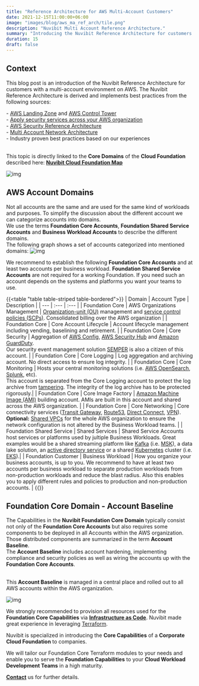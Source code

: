 ```yaml
---
title: "Reference Architecture for AWS Multi-Account Customers"
date: 2021-12-15T11:00:00+06:00
image: "images/blog/aws_ma_ref_arch/tile.png"
description: "Nuvibit Multi Account Reference Architecture."
summary: "Introducing the Nuvibit Reference Architecture for customers with a multi-account environment on AWS."
duration: 15
draft: false
---
```

## Context

This blog post is an introduction of the Nuvibit Reference Architecture for customers with a multi-account environment on AWS.
The Nuvibit Reference Architecture is derived and implements best practices from the following sources:

\- [AWS Landing Zone](https://aws.amazon.com/de/solutions/implementations/aws-landing-zone/ 'AWS Landing Zone') and [AWS Control Tower](https://aws.amazon.com/de/controltower/ 'AWS Control Tower')<br/>
\- [Apply security services across your AWS organization](https://docs.aws.amazon.com/prescriptive-guidance/latest/security-reference-architecture/security-services.html 'Apply security services across your AWS organization')<br/>
\- [AWS Security Reference Architecture](https://docs.aws.amazon.com/prescriptive-guidance/latest/security-reference-architecture/architecture.html 'AWS Security Reference Architecture')<br/>
\- [Multi Account Network Architecture](https://docs.aws.amazon.com/managedservices/latest/userguide/malz-net-arch.html 'Multi Account Network Architecture')<br/>
\- Industry proven best practices based on our experiences<br/><br/>

This topic is directly linked to the **Core Domains** of the **Cloud Foundation** described here: **[Nuvibit Cloud Foundation Map](/blog/cloud-foundation-map 'Blog post on the Nuvibit Cloud Foundation Map')** 

![img](images/blog/aws_ma_ref_arch/foundation_core_domains.png)

## AWS Account Domains
Not all accounts are the same and are used for the same kind of workloads and purposes. To simplify the discussion about the different account we can categorize accounts into domains. <br/>
We use the terms **Foundation Core Accounts**, **Foundation Shared Service Accounts** and **Business Workload Accounts** to describe the different domains.<br/>
The following graph shows a set of accounts categorized into mentioned domains:
![img](images/blog/aws_ma_ref_arch/aws_ma_account_types.png)

We recommend to establish the following **Foundation Core Accounts** and at least two accounts per business workload. **Foundation Shared Service Accounts** are not required for a working Foundation. If you need such an account depends on the systems and platforms you want your teams to use.<br/>

{{<table "table table-striped table-bordered">}}
| Domain | Account Type | Description |
| ---   | :---  | :---  |
| Foundation Core | AWS Organizations Management | [Organization-unit (OU)](https://docs.aws.amazon.com/organizations/latest/userguide/orgs_manage_ous.html) management and [service control policies (SCPs)](https://docs.aws.amazon.com/organizations/latest/userguide/orgs_manage_policies_scps.html). Consolidated billing over the AWS organization |
| Foundation Core | Core Account Lifecycle | Account lifecycle management including vending, baselining and retirement. |
| Foundation Core | Core Security | Aggregation of [AWS Config](https://aws.amazon.com/config/), [AWS Security Hub](https://aws.amazon.com/security-hub/) and [Amazon GuardDuty](https://aws.amazon.com/guardduty/). <br/> Our security event management solution [SEMPER](linktosemper) is also a citizen of this account. |
| Foundation Core | Core Logging | Log aggregation and archiving account. No direct access to ensure log integrity. |
| Foundation Core | Core Monitoring | Hosts your central monitoring solutions (i.e. [AWS OpenSearch](https://aws.amazon.com/opensearch-service/), [Splunk](https://www.splunk.com/), etc).<br/>This account is separated from the Core Logging account to protect the log archive from [tampering](https://capec.mitre.org/data/definitions/268.html). The integrity of the log archive has to be protected rigorously.|
| Foundation Core | Core Image Factory | [Amazon Machine Image (AMI)](https://docs.aws.amazon.com/de_de/AWSEC2/latest/UserGuide/AMIs.html) building account. AMIs are built in this account and shared across the AWS organization. |
| Foundation Core | Core Networking | Core connectivity services ([Transit Gateway](https://aws.amazon.com/transit-gateway/), [Route53](https://aws.amazon.com/route53/), [Direct Connect](https://aws.amazon.com/directconnect/), [VPN](https://aws.amazon.com/vpn/)).<br/> **Optional:** [Shared VPCs](https://docs.aws.amazon.com/vpc/latest/userguide/vpc-sharing.html#vpc-sharing-share-subnet) for the whole AWS organization to ensure the network configuration is not altered by the Business Workload teams. |
| Foundation Shared Service | Shared Services | Shared Service Accounts host services or platforms used by jultiple Business Workloads. Great examples would be a shared streaming platform like [Kafka](https://kafka.apache.org/) (i.e. [MSK](https://aws.amazon.com/msk/)), a data lake solution, an [active directory service](https://aws.amazon.com/directoryservice/) or a shared [Kubernetes](https://kubernetes.io/de/docs/concepts/overview/what-is-kubernetes/) cluster (i.e. [EKS](https://aws.amazon.com/eks/)).|
| Foundation Customer | Business Workload | How you organize your business accounts, is up to you. We recommend to have at least two accounts per business workload to separate production workloads from non-production workloads and reduce the blast radius. Also this enables you to apply different rules and policies to production and non-production accounts. |
{{</table>}}
<br/>

## Foundation Core Domain - Account Baseline
The Capabilities in the **Nuvibit Foundation Core Domain** typically consist not only of the **Foundation Core Accounts** but also requires some components to be deployed in all Accounts within the AWS organization.<br/>
Those distributed components are summarized in the term **Account Baseline**.<br/>
The **Account Baseline** includes account hardening, implementing compliance and security policies as well as wiring the accounts up with the **Foundation Core Accounts**.<br/><br/>

This **Account Baseline** is managed in a central place and rolled out to all AWS accounts within the AWS organization.

![img](images/blog/aws_ma_ref_arch/aws_foundation_core.png)

We strongly recommended to provision all resources used for the **Foundation Core Capabilities** via **[Infrastructure as Code](/faq/#iac 'What is Infrastructure as Code?')**. Nuvibit made great experience in leveraging [Terraform](https://www.terraform.io/intro/index.html 'Introduction to Terraform').

Nuvibit is specialized in introducing the **Core Capabilities** of a **Corporate Cloud Foundation** to companies.

We will tailor our Foundation Core Terraform modules to your needs and enable you to serve the **Foundation Capabilities** to your **Cloud Workload Development Teams** in a high maturity.

**[Contact](/contact/ 'Contact us for more information!')** us for further details.
